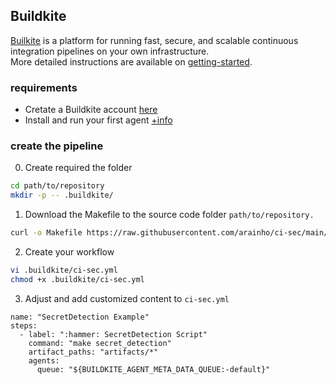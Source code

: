 
## Buildkite

[Builkite](https://buildkite.com/) is a platform for running fast, secure, and scalable continuous integration pipelines on your own infrastructure.  
More detailed instructions are available on [getting-started](https://buildkite.com/docs/tutorials/getting-started).

### requirements
- Cretate a Buildkite account [here](https://buildkite.com/signup)
- Install and run your first agent [+info](https://buildkite.com/docs/tutorials/getting-started#install-and-run-your-first-agent)


### create the pipeline
0. Create required the folder
```bash
cd path/to/repository
mkdir -p -- .buildkite/
```

1. Download the Makefile to the source code folder `path/to/repository.`
```bash
curl -o Makefile https://raw.githubusercontent.com/arainho/ci-sec/main/Makefile
```

2. Create your workflow
```bash
vi .buildkite/ci-sec.yml
chmod +x .buildkite/ci-sec.yml
```

3. Adjust and add customized content to `ci-sec.yml`
```
name: "SecretDetection Example"
steps:
  - label: ":hammer: SecretDetection Script"
    command: "make secret_detection"
    artifact_paths: "artifacts/*"
    agents:
      queue: "${BUILDKITE_AGENT_META_DATA_QUEUE:-default}"
```


